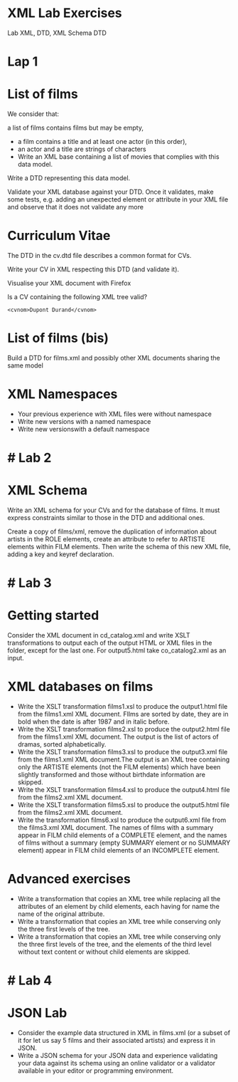 # XML Lab Exercises
Lab XML, DTD, XML Schema
DTD

# Lap 1

# List of films
We consider that:

a list of films contains films but may be empty,
* a film contains a title and at least one actor (in this order),
* an actor and a title are strings of characters
* Write an XML base containing a list of movies that complies with this data model.

Write a DTD representing this data model.

Validate your XML database against your DTD. Once it validates, make some tests, e.g. adding an unexpected element or attribute in your XML file and observe that it does not validate any more

# Curriculum Vitae
The DTD in the cv.dtd file describes a common format for CVs.

Write your CV in XML respecting this DTD (and validate it).

Visualise your XML document with Firefox

Is a CV containing the following XML tree valid?

`<cvnom>Dupont Durand</cvnom>`

# List of films (bis)
Build a DTD for films.xml and possibly other XML documents sharing the same model


# XML Namespaces
* Your previous experience with XML files were without namespace
* Write new versions with a named namespace
* Write new versionswith a default namespace


# # Lab 2

# XML Schema
Write an XML schema for your CVs and for the database of films. It must express constraints similar to those in the DTD and additional ones.

Create a copy of films/xml, remove the duplication of information about artists in the ROLE elements, create an attribute to refer to ARTISTE elements within FILM elements. Then write the schema of this new XML file, adding a key and keyref declaration.


# # Lab 3

# Getting started
Consider the XML document in cd_catalog.xml and write XSLT transformations to output each of the output HTML or XML files in the folder, except for the last one. For output5.html take co_catalog2.xml as an input.

# XML databases on films
* Write the XSLT transformation films1.xsl to produce the output1.html file from the films1.xml XML document. FIlms are sorted by date, they are in bold when the date is after 1987 and in italic before.
* Write the XSLT transformation films2.xsl to produce the output2.html file from the films1.xml XML document. The output is the list of actors of dramas, sorted alphabetically.
* Write the XSLT transformation films3.xsl to produce the output3.xml file from the films1.xml XML document.The output is an XML tree containing only the ARTISTE elements (not the FILM elements) which have been slightly transformed and those without birthdate information are skipped.
* Write the XSLT transformation films4.xsl to produce the output4.html file from the films2.xml XML document.
* Write the XSLT transformation films5.xsl to produce the output5.html file from the films2.xml XML document.
* Write the transformation films6.xsl to produce the output6.xml file from the films3.xml XML document. The names of films with a summary appear in FILM child elements of a COMPLETE element, and the names of films without a summary (empty SUMMARY element or no SUMMARY element) appear in FILM child elements of an INCOMPLETE element.

# Advanced exercises
* Write a transformation that copies an XML tree while replacing all the attributes of an element by child elements, each having for name the name of the original attribute.
* Write a transformation that copies an XML tree while conserving only the three first levels of the tree.
* Write a transformation that copies an XML tree while conserving only the three first levels of the tree, and the elements of the third level without text content or without child elements are skipped.




# # Lab 4

# JSON Lab
* Consider the example data structured in XML in films.xml (or a subset of it for let us say 5 films and their associated artists) and express it in JSON.
* Write a JSON schema for your JSON data and experience validating your data against its schema using an online validator or a validator available in your editor or programming environment.


